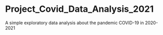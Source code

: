 # Project_Covid_Data_Analysis_2021
A simple exploratory data analysis about the pandemic COVID-19 in 2020-2021
